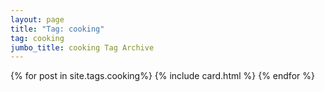 ```yaml
---
layout: page
title: "Tag: cooking"
tag: cooking
jumbo_title: cooking Tag Archive
---
```


{% for post in site.tags.cooking%}
{% include card.html %}
{% endfor %}
